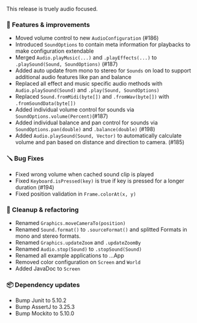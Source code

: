 This release is truely audio focused.

### 🚀 Features & improvements

- Moved volume control to new `AudioConfiguration` (#186)
- Introduced `SoundOptions` to contain meta information for playbacks to make configuration extendable
- Merged `Audio.playMusic(...)` and `.playEffects(...)` to `.playSound(Sound, SoundOptions)` (#187)
- Added auto update from mono to stereo for `Sounds` on load to support additional audio features like pan and balance
- Replaced all effect and music specific audio methods with `Audio.playSound(Sound)` and `.play(Sound, SoundOptions)`
- Replaced `Sound.fromMidi(byte[])` and `.fromWav(byte[])` with `.fromSoundData(byte[])`
- Added individual volume control for sounds via `SoundOptions.volume(Percent)`(#187)
- Added individual balance and pan control for sounds via `SoundOptions.pan(double)` and `.balance(double)` (#198)
- Added `Audio.playSound(Sound, Vector)` to automatically calculate volume and pan based on distance and direction to camera. (#185)

### 🪛 Bug Fixes

- Fixed wrong volume when cached sound clip is played
- Fixed `Keyboard.isPressed(key)` is true if key is pressed for a longer duration (#194)
- Fixed position validation in `Frame.colorAt(x, y)`

### 🧽 Cleanup & refactoring

- Renamed `Graphics.moveCameraTo(position)`
- Renamed `Sound.format()` to `.sourceFormat()` and splitted Formats in mono and stereo formats.
- Renamed `Graphics.updateZoom` and `.updateZoomBy`
- Renamed `Audio.stop(Sound)` to `.stopSound(Sound)`
- Renamed all example applications to ...App
- Removed color configuration on `Screen` and `World`
- Added JavaDoc to `Screen`

### 📦 Dependency updates

- Bump Junit to 5.10.2
- Bump AssertJ to 3.25.3
- Bump Mockito to 5.10.0